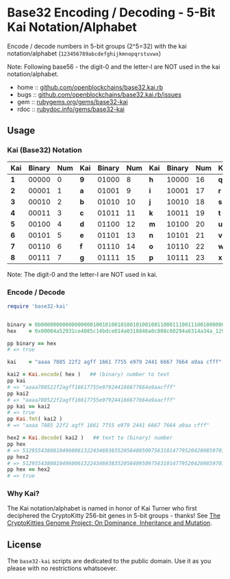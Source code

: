 # Base32 Encoding / Decoding - 5-Bit Kai Notation/Alphabet

Encode / decode numbers in 5-bit groups (2^5=32)
with the kai notation/alphabet (`123456789abcdefghijkmnopqrstuvwx`)

Note: Following base56 - the digit-0 and the letter-l
are NOT used in the kai notation/alphabet.


* home  :: [github.com/openblockchains/base32.kai.rb](https://github.com/openblockchains/base32.kai.rb)
* bugs  :: [github.com/openblockchains/base32.kai.rb/issues](https://github.com/openblockchains/base32.kai.rb/issues)
* gem   :: [rubygems.org/gems/base32-kai](https://rubygems.org/gems/base32-kai)
* rdoc  :: [rubydoc.info/gems/base32-kai](http://rubydoc.info/gems/base32-kai)


## Usage


### Kai (Base32) Notation

|Kai    |Binary |Num|Kai    |Binary |Num|Kai    |Binary |Num|Kai    |Binary |Num|
|-------|-------|---|-------|-------|---|-------|-------|---|-------|-------|---|
| **1** | 00000 | 0 | **9** | 01000 | 8 | **h** | 10000 |16 | **q** | 11000 |24 |
| **2** | 00001 | 1 | **a** | 01001 | 9 | **i** | 10001 |17 | **r** | 11001 |25 |
| **3** | 00010 | 2 | **b** | 01010 | 10| **j** | 10010 |18 | **s** | 11010 |26 |
| **4** | 00011 | 3 | **c** | 01011 | 11| **k** | 10011 |19 | **t** | 11011 |27 |
| **5** | 00100 | 4 | **d** | 01100 | 12| **m** | 10100 |20 | **u** | 11100 |28 |
| **6** | 00101 | 5 | **e** | 01101 | 13| **n** | 10101 |21 | **v** | 11101 |29 |
| **7** | 00110 | 6 | **f** | 01110 | 14| **o** | 10110 |22 | **w** | 11110 |30 |
| **8** | 00111 | 7 | **g** | 01111 | 15| **p** | 10111 |23 | **x** | 11111 |31 |

Note: The digit-0 and the letter-l are NOT used in kai.



### Encode / Decode

``` ruby
require 'base32-kai'


binary = 0b0000000000000000010010100101001010010011000111001110010000001000010111000001010010111101110011100000000101001010000000110001100010000100011010100000110010000000100011000110000000101001010010100110001100010100101000110100101000010010100101011011100111001110  # binary
hex    = 0x00004a52931ce4085c14bdce014a0318846a0c808c60294a6314a34a_1295_b9ce   # hex

pp binary == hex
# => true

kai    = "aaaa 7885 22f2 agff 1661 7755 e979 2441 6667 7664 a9aa cfff".gsub( ' ', '' )

kai2 = Kai.encode( hex )   ## (binary) number to text
pp kai
# => "aaaa788522f2agff16617755e979244166677664a9aacfff"
pp kai2
# => "aaaa788522f2agff16617755e979244166677664a9aacfff"
pp kai == kai2
# => true
pp Kai.fmt( kai2 )
# => "aaaa 7885 22f2 agff 1661 7755 e979 2441 6667 7664 a9aa cfff"

hex2 = Kai.decode( kai2 )   ## text to (binary) number
pp hex
# => 512955438081049600613224346938352058409509756310147795204209859701881294
pp hex2
# => 512955438081049600613224346938352058409509756310147795204209859701881294
pp hex == hex2
# => true
```



### Why Kai?

The Kai notation/alphabet is named in honor of Kai Turner
who first deciphered the CryptoKitty 256-bit genes in 5-bit groups - thanks!
See [The CryptoKitties Genome Project: On Dominance, Inheritance and Mutation](https://medium.com/@kaigani/the-cryptokitties-genome-project-on-dominance-inheritance-and-mutation-b73059dcd0a4).



## License

The `base32-kai` scripts are dedicated to the public domain.
Use it as you please with no restrictions whatsoever.
